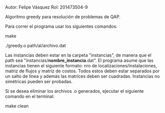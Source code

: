 Autor: Felipe Vásquez
Rol: 201473504-9

Algoritmo greedy para resolución de problemas de QAP.

Para correr el programa usar los siguientes comandos:

make

./greedy.o path/al/archivo.dat

Las instancias deben estar en la carpeta "instancias", de manera que el path sea "instancias/__nombre_instancia__.dat". El programa asume que las instancias tienen el siguiente formato: nro de localizaciones/instalaciones, matriz de flujos y matriz de costos. Todos estos deben estar separados por un salto de línea y además las matrices deben ser cuadradas. Instancias no simétricas pueden ser probadas.

Si se desea eliminar los archivos .o generados, ejecutar el siguiente comando en el terminal:

make clean